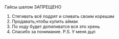 Гайсы шалом
ЗАПРЕЩЕНО
1. Стягивать всё подрят и сливать своим корешам
2. Продавать,чтобы купить аймак
3. По ходу будет допиливатся вся это хрень
4. Спасибо за понимание. P.S. У меня дцп
